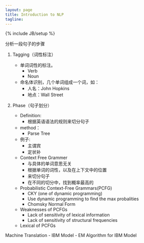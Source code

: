 ```yaml
---
layout: page
title: Introduction to NLP
tagline: 
---
```

{% include JB/setup %}

分析一段句子的步骤

1. Tagging（词性标注）
    -  单词词性的标注。
        + Verb
        + Noun
    -  命名体识别，几个单词组成一个词，如：
        + 人名：John Hopkins
        + 地点：Wall Street

2. Phase（句子划分）
    - Definition:
        + 根据英语语法的规则来切分句子
    - method：
        + Parse Tree
    - 例子:
        + 主谓宾
        + 定状补
    - Context Free Grammer
        + 与具体的单词意思无关
        + 根据单词的词性，以及在上下文中的位置
        + 来切分句子
        + 在不同的切分中，找到概率最高的
    - Probabilistic Context-Free Grammars(PCFG)
        + CKY (one of dynamic programming)
        + Use dynamic programming to find the max probalities
        + Chomsky Normal Form
    - Weaknesses of PCFGs
        + Lack of sensitivity of lexical information
        + Lack of sensitivity of structural frequencies
    - Lexical of PCFGs

Machine Translation
    - IBM Model
    - EM Algorithm for IBM Model

